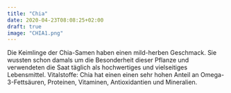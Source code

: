 ```yaml
---
title: "Chia"
date: 2020-04-23T08:08:25+02:00
draft: true
image: "CHIA1.png"
---
```

Die Keimlinge der Chia-Samen haben einen mild-herben Geschmack. Sie wussten schon damals um die Besonderheit dieser Pflanze und verwendeten die Saat täglich als hochwertiges und vielseitiges Lebensmittel. Vitalstoffe: Chia hat einen einen sehr hohen Anteil an Omega-3-Fettsäuren, Proteinen, Vitaminen, Antioxidantien und Mineralien.
